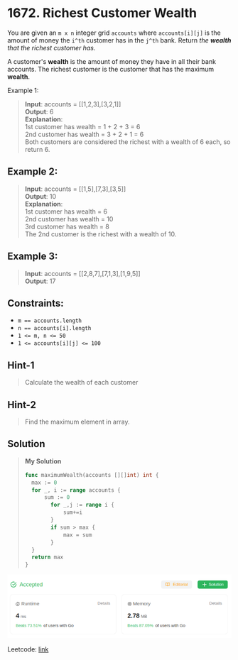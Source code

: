 # 1672. Richest Customer Wealth

You are given an `m x n` integer grid `accounts` where `accounts[i][j]` is the amount of money the `i^th` customer has in the `j^th` bank. Return *the **wealth** that the richest customer has.*

A customer's **wealth** is the amount of money they have in all their bank accounts. The richest customer is the customer that has the maximum **wealth**.

Example 1:
>**Input**: accounts = [[1,2,3],[3,2,1]] \
>**Output**: 6 \
>**Explanation**: \
>1st customer has wealth = 1 + 2 + 3 = 6 \
>2nd customer has wealth = 3 + 2 + 1 = 6 \
>Both customers are considered the richest with a wealth of 6 each, so return 6.

## Example 2:
> **Input**: accounts = [[1,5],[7,3],[3,5]] \
> **Output**: 10 \
> **Explanation**:  \
> 1st customer has wealth = 6 \
> 2nd customer has wealth = 10 \
> 3rd customer has wealth = 8 \
> The 2nd customer is the richest with a wealth of 10.

## Example 3:
> **Input**: accounts = [[2,8,7],[7,1,3],[1,9,5]] \
> **Output**: 17

## Constraints:
* `m == accounts.length`
* `n == accounts[i].length`
* `1 <= m, n <= 50`
* `1 <= accounts[i][j] <= 100`

## Hint-1
> Calculate the wealth of each customer

## Hint-2
> Find the maximum element in array.

## Solution
> **My Solution**
> ```go
> func maximumWealth(accounts [][]int) int {
> 	max := 0
> 	for _, i := range accounts {
> 		sum := 0
>         for _,j := range i {
>             sum+=i
>         }
>         if sum > max {
>             max = sum
>         }
> 	}
> 	return max
> }
> ```

![result](1672.png)

Leetcode: [link](https://leetcode.com/problems/richest-customer-wealth/description/)
